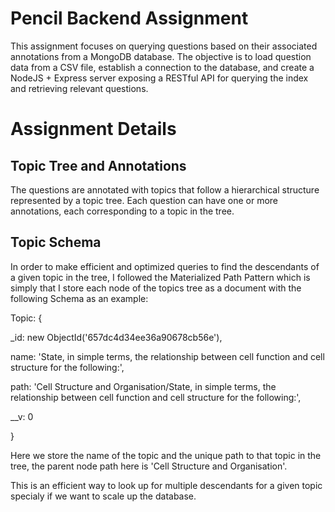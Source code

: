 # Pencil Backend Assignment

This assignment focuses on querying questions based on their associated annotations from a MongoDB database. The objective is to load question data from a CSV file, establish a connection to the database, and create a NodeJS + Express server exposing a RESTful API for querying the index and retrieving relevant questions.

# Assignment Details
## Topic Tree and Annotations
The questions are annotated with topics that follow a hierarchical structure represented by a topic tree. Each question can have one or more annotations, each corresponding to a topic in the tree.

## Topic Schema
In order to make efficient and optimized queries to find the descendants of a given topic in the tree, I followed the Materialized Path Pattern which is simply that I store each node of the topics tree as a document with the following Schema as an example: 

Topic: {

  _id: new ObjectId('657dc4d34ee36a90678cb56e'),
  
  name: 'State, in simple terms, the relationship between cell function and cell structure for the following:',
  
  path: 'Cell Structure and Organisation/State, in simple terms, the relationship between cell function and cell structure for the following:',
  
  __v: 0
  
}

Here we store the name of the topic and the unique path to that topic in the tree, the parent node path here is 'Cell Structure and Organisation'.

This is an efficient way to look up for multiple descendants for a given topic specialy if we want to scale up the database.
